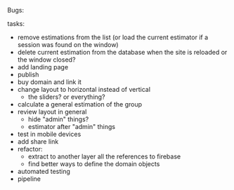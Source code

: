 Bugs:


tasks:
- remove estimations from the list (or load the current estimator if a session was found on the window)
- delete current estimation from the database when the site is reloaded or the window closed?
- add landing page
- publish
- buy domain and link it
- change layout to horizontal instead of vertical
  - the sliders? or everything?
- calculate a general estimation of the group
- review layout in general
  - hide "admin" things?
  - estimator after "admin" things
- test in mobile devices
- add share link
- refactor: 
  - extract to another layer all the references to firebase
  - find better ways to define the domain objects
- automated testing
- pipeline
